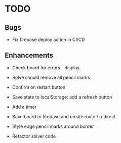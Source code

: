 # TODO

## Bugs

- Fix firebase deploy action in CI/CD

## Enhancements

- Check board for errors - display
- Solve should remove all pencil marks
- Confirm on restart button
- Save state to localStorage: add a refresh button
- Add a timer
- Save board to firebase and create route / redirect

- Style edge pencil marks around border
- Refactor solver code
